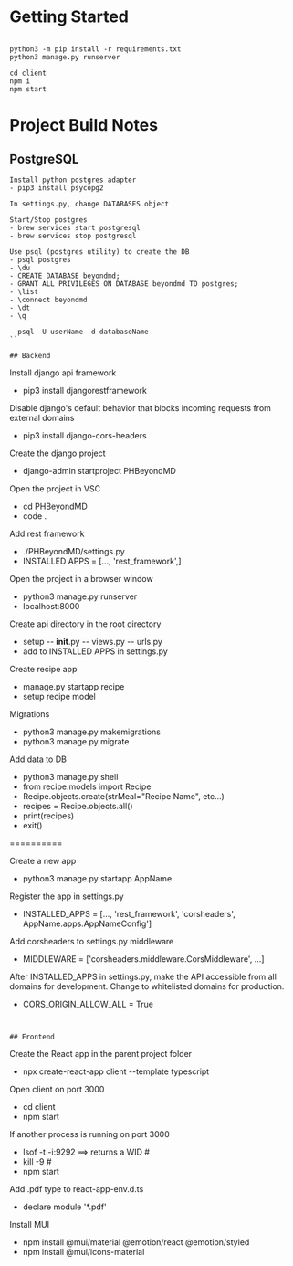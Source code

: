 # Getting Started
```

python3 -m pip install -r requirements.txt
python3 manage.py runserver

cd client
npm i
npm start
```

# Project Build Notes

## PostgreSQL
```
Install python postgres adapter
- pip3 install psycopg2

In settings.py, change DATABASES object

Start/Stop postgres
- brew services start postgresql
- brew services stop postgresql

Use psql (postgres utility) to create the DB
- psql postgres
- \du
- CREATE DATABASE beyondmd;
- GRANT ALL PRIVILEGES ON DATABASE beyondmd TO postgres;
- \list
- \connect beyondmd
- \dt
- \q

- psql -U userName -d databaseName
``

## Backend
```
Install django api framework
- pip3 install djangorestframework

Disable django's default behavior that blocks incoming requests from external domains
- pip3 install django-cors-headers

Create the django project
- django-admin startproject PHBeyondMD

Open the project in VSC
- cd PHBeyondMD
- code .

Add rest framework
- ./PHBeyondMD/settings.py
- INSTALLED APPS = [..., 'rest_framework',]

Open the project in a browser window
- python3 manage.py runserver
- localhost:8000

Create api directory in the root directory
- setup 
-- __init__.py
-- views.py
-- urls.py
- add to INSTALLED APPS in settings.py

Create recipe app
- manage.py startapp recipe 
- setup recipe model

Migrations
- python3 manage.py makemigrations
- python3 manage.py migrate

Add data to DB
- python3 manage.py shell
- from recipe.models import Recipe
- Recipe.objects.create(strMeal="Recipe Name", etc...)
- recipes = Recipe.objects.all()
- print(recipes)
- exit()


==========

Create a new app
- python3 manage.py startapp AppName

Register the app in settings.py
- INSTALLED_APPS = [..., 'rest_framework', 'corsheaders', AppName.apps.AppNameConfig']

Add corsheaders to settings.py middleware
- MIDDLEWARE = ['corsheaders.middleware.CorsMiddleware', ...]

After INSTALLED_APPS in settings.py, make the API accessible from all domains for development. Change to whitelisted domains for production.
- CORS_ORIGIN_ALLOW_ALL = True 
```


## Frontend
```
Create the React app in the parent project folder
- npx create-react-app client --template typescript

Open client on port 3000
- cd client
- npm start

If another process is running on port 3000
- lsof -t -i:9292
==> returns a WID #
- kill -9 #
- npm start

Add .pdf type to react-app-env.d.ts
- declare module '*.pdf'

Install MUI
- npm install @mui/material @emotion/react @emotion/styled
- npm install @mui/icons-material 

```